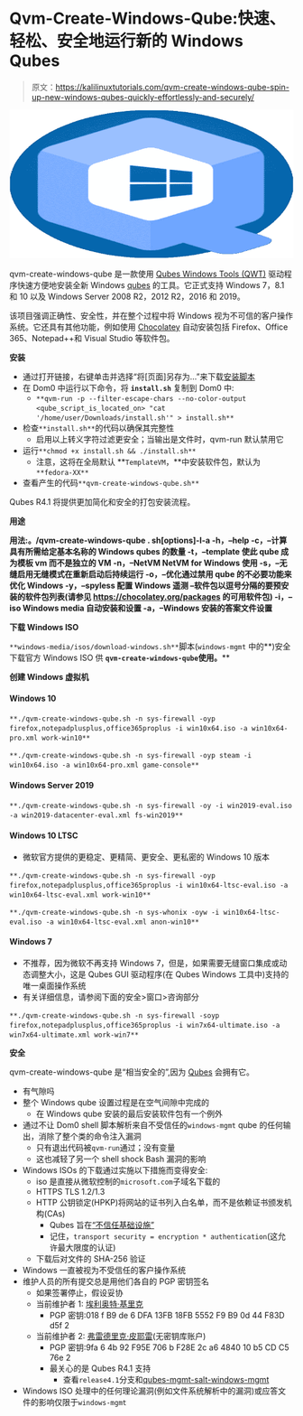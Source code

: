 # Qvm-Create-Windows-Qube:快速、轻松、安全地运行新的 Windows Qubes

> 原文：<https://kalilinuxtutorials.com/qvm-create-windows-qube-spin-up-new-windows-qubes-quickly-effortlessly-and-securely/>

[![Qvm-Create-Windows-Qube : Spin Up New Windows Qubes Quickly, Effortlessly And Securely](img/b5e682a73302034fa092f21eb0090800.png "Qvm-Create-Windows-Qube : Spin Up New Windows Qubes Quickly, Effortlessly And Securely")](https://1.bp.blogspot.com/-aeS2mRI6rmg/YLsi0lfJG-I/AAAAAAAAJUg/iwqYkVkZ3uMvHy6Fr1P84UeZ-3RceJe5ACLcBGAsYHQ/s728/logo%2B%25281%2529.png)

qvm-create-windows-qube 是一款使用 [Qubes Windows Tools (QWT)](https://www.qubes-os.org/doc/windows-tools/) 驱动程序快速方便地安装全新 Windows [qubes](https://www.qubes-os.org/) 的工具。它正式支持 Windows 7，8.1 和 10 以及 Windows Server 2008 R2，2012 R2，2016 和 2019。

该项目强调正确性、安全性，并在整个过程中将 Windows 视为不可信的客户操作系统。它还具有其他功能，例如使用 [Chocolatey](https://chocolatey.org/) 自动安装包括 Firefox、Office 365、Notepad++和 Visual Studio 等软件包。

**安装**

*   通过打开链接，右键单击并选择“将[页面]另存为…”来下载[安装脚本](https://raw.githubusercontent.com/elliotkillick/qvm-create-windows-qube/master/install.sh)
*   在 Dom0 中运行以下命令，将 **`install.sh`** 复制到 Dom0 中:
    *   `**qvm-run -p --filter-escape-chars --no-color-output <qube_script_is_located_on> "cat '/home/user/Downloads/install.sh'" > install.sh**`
*   检查`**install.sh**`的代码以确保其完整性
    *   启用以上转义字符过滤更安全；当输出是文件时，qvm-run 默认禁用它
*   运行`**chmod +x install.sh && ./install.sh**`
    *   注意，这将在全局默认 **`TemplateVM`，**中安装软件包，默认为`**fedora-XX**`
*   查看产生的代码`**qvm-create-windows-qube.sh**`

Qubes R4.1 将提供更加简化和安全的打包安装流程。

**用途**

**用法:。/qvm-create-windows-qube . sh[options]-I-a
-h，–help
-c，–计算具有所需给定基本名称的 Windows qubes 的数量
-t，–template 使此 qube 成为模板 vm 而不是独立的 VM
-n，–NetVM NetVM for Windows 使用
-s，–无缝启用无缝模式在重新启动后持续运行
-o，–优化通过禁用 qube 的不必要功能来优化 Windows
-y，–spyless 配置 Windows 遥测 –软件包以逗号分隔的要预安装的软件包列表(请参见 https://chocolatey.org/packages 的可用软件包)
-i，–iso Windows media 自动安装和设置
-a，–Windows 安装的答案文件设置**

**下载 Windows ISO**

`**windows-media/isos/download-windows.sh**`脚本(`windows-mgmt` 中的**)安全下载官方 Windows ISO 供 **`qvm-create-windows-qube`使用。****

**创建 Windows 虚拟机**

#### Windows 10

`**./qvm-create-windows-qube.sh -n sys-firewall -oyp firefox,notepadplusplus,office365proplus -i win10x64.iso -a win10x64-pro.xml work-win10**`

`**./qvm-create-windows-qube.sh -n sys-firewall -oyp steam -i win10x64.iso -a win10x64-pro.xml game-console**`

#### Windows Server 2019

`**./qvm-create-windows-qube.sh -n sys-firewall -oy -i win2019-eval.iso -a win2019-datacenter-eval.xml fs-win2019**`

#### Windows 10 LTSC

*   微软官方提供的更稳定、更精简、更安全、更私密的 Windows 10 版本

`**./qvm-create-windows-qube.sh -n sys-firewall -oyp firefox,notepadplusplus,office365proplus -i win10x64-ltsc-eval.iso -a win10x64-ltsc-eval.xml work-win10**`

`**./qvm-create-windows-qube.sh -n sys-whonix -oyw -i win10x64-ltsc-eval.iso -a win10x64-ltsc-eval.xml anon-win10**`

#### Windows 7

*   不推荐，因为微软不再支持 Windows 7，但是，如果需要无缝窗口集成或动态调整大小，这是 Qubes GUI 驱动程序(在 Qubes Windows 工具中)支持的唯一桌面操作系统
*   有关详细信息，请参阅下面的安全>窗口>咨询部分

`**./qvm-create-windows-qube.sh -n sys-firewall -soyp firefox,notepadplusplus,office365proplus -i win7x64-ultimate.iso -a win7x64-ultimate.xml work-win7**`

**安全**

qvm-create-windows-qube 是“相当安全的”,因为 [Qubes](https://www.qubes-os.org/) 会拥有它。

*   有气隙吗
*   整个 Windows qube 设置过程是在空气间隙中完成的
    *   在 Windows qube 安装的最后安装软件包有一个例外
*   通过不让 Dom0 shell 脚本解析来自不受信任的`windows-mgmt` qube 的任何输出，消除了整个类的命令注入漏洞
    *   只有退出代码被`qvm-run`通过；没有变量
    *   这也减轻了另一个 shell shock Bash 漏洞的影响
*   Windows ISOs 的下载通过实施以下措施而变得安全:
    *   iso 是直接从微软控制的`microsoft.com`子域名下载的
    *   HTTPS TLS 1.2/1.3
    *   HTTP 公钥锁定(HPKP)将网站的证书列入白名单，而不是依赖证书颁发机构(CAs)
        *   Qubes 旨在[“不信任基础设施”](https://www.qubes-os.org/faq/#what-does-it-mean-to-distrust-the-infrastructure)
        *   记住，`transport security = encryption * authentication`(这允许最大限度的认证)
    *   下载后对文件的 SHA-256 验证
*   Windows 一直被视为不受信任的客户操作系统
*   维护人员的所有提交总是用他们各自的 PGP 密钥签名
    *   如果签署停止，假设妥协
    *   当前维护者 1: [埃利奥特·基里克](https://github.com/elliotkillick)
        *   PGP 密钥:018 f B9 de 6 DFA 13FB 18FB 5552 F9 B9 0d 44 F83D d5f 2
    *   当前维护者 2: [弗雷德里克·皮耶雷](https://github.com/fepitre)(无密钥库账户)
        *   PGP 密钥:9fa 6 4b 92 F95E 706 b F28E 2c a6 4840 10 b5 CD C5 76e 2
        *   最关心的是 Qubes R4.1 支持
            *   查看`release4.1`分支和[qubes-mgmt-salt-windows-mgmt](https://github.com/fepitre/qubes-mgmt-salt-windows-mgmt)
*   Windows ISO 处理中的任何理论漏洞(例如文件系统解析中的漏洞)或应答文件的影响仅限于`windows-mgmt`